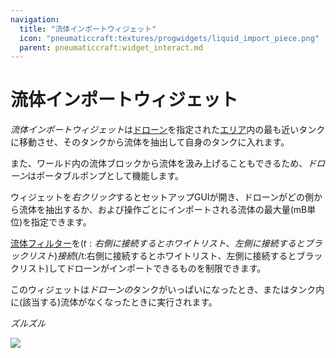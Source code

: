 ```yaml
---
navigation:
  title: "流体インポートウィジェット"
  icon: "pneumaticcraft:textures/progwidgets/liquid_import_piece.png"
  parent: pneumaticcraft:widget_interact.md
---
```


# 流体インポートウィジェット

*流体インポートウィジェット*は[ドローン](../tools/drone.md)を指定された[エリア](./area.md)内の最も近いタンクに移動させ、そのタンクから流体を抽出して自身のタンクに入れます。

また、ワールド内の流体ブロックから流体を汲み上げることもできるため、*ドローン*はポータブルポンプとして機能します。

ウィジェットを*右クリック*するとセットアップGUIが開き、ドローンがどの側から流体を抽出するか、および操作ごとにインポートされる流体の最大量(mB単位)を指定できます。

[流体フィルター](./liquid_filter.md)を<Color hex="#880">$(t:右側に接続するとホワイトリスト、左側に接続するとブラックリスト)接続$(/t:右側に接続するとホワイトリスト、左側に接続するとブラックリスト)</Color>してドローンがインポートできるものを制限できます。

このウィジェットは*ドローンの*タンクがいっぱいになったとき、またはタンク内に(該当する)流体がなくなったときに実行されます。

*ズルズル*

![](liquid_import_piece.png)

